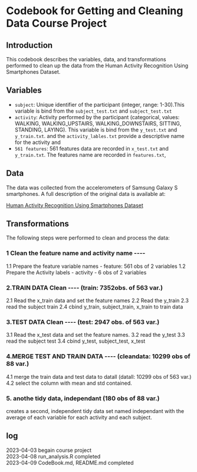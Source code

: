 # Codebook for Getting and Cleaning Data Course Project

## Introduction

This codebook describes the variables, data, and transformations performed to clean up the data from the Human Activity Recognition Using Smartphones Dataset.

## Variables
- `subject`: Unique identifier of the participant (integer, range: 1-30).This variable is bind from the `subject_test.txt` and `subject_test.txt`
- `activity`: Activity performed by the participant (categorical, values: WALKING, WALKING_UPSTAIRS, WALKING_DOWNSTAIRS, SITTING, STANDING, LAYING). This variable is bind from the `y_test.txt` and `y_train.txt`. and the `activity_lables.txt` provide a descriptive name for the activity and
- `561 features`: 561 features data are recorded in `x_test.txt` and `y_train.txt`. 
The features name are recorded in `features.txt`, 

## Data
The data was collected from the accelerometers of Samsung Galaxy S smartphones. A full description of the original data is available at:

[Human Activity Recognition Using Smartphones Dataset](http://archive.ics.uci.edu/ml/datasets/Human+Activity+Recognition+Using+Smartphones)

## Transformations
The following steps were performed to clean and process the data:

###  1 Clean the feature name and activity name ----
1.1 Prepare the feature variable names - feature: 561 obs of 2 variables
1.2 Prepare the Activity labels - activity - 6 obs of 2 variables

###  2.TRAIN DATA Clean ---- (train: 7352obs. of 563 var.)
2.1 Read the x_train data and set the feature names
2.2 Read the y_train
2.3 read the subject train
2.4 cbind y_train, subject_train, x_train to train data 

###  3.TEST DATA Clean ---- (test: 2947 obs. of 563 var.)
3.1 Read the x_test data and set the feature names. 
3.2 read the y_test
3.3 read the subject test
3.4 cbind y_test, subject_test, x_test 

###  4.MERGE TEST AND TRAIN DATA ---- (cleandata: 10299 obs of 88 var.)
4.1 merge the train data and test data to datall (datall: 10299 obs of 563 var.)
4.2 select the column with mean and std contained. 

###  5. anothe tidy data, independant (180 obs of 88 var.)
creates a second, independent tidy data set named independant 
with the average of each variable for each activity and each subject.

## log
2023-04-03 begain course project<br>
2023-04-08 run_analysis.R completed<br>
2023-04-09 CodeBook.md, README.md completed
